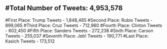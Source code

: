 #Total Number of Tweets: 4,953,578 
---
#First Place: Trump Tweets - 1,848,485
#Second Place: Rubio Tweets - 899,065
#Third Place: Cruz Tweets - 712,980
#Fourth Place: Clinton Tweets - 602,450
#Fifth Place: Sanders Tweets - 272,238
#Sixth Place: Carson Tweets - 255,037
#Seventh Place: Jeb! Tweets - 190,771
#Last Place: Kasich Tweets - 173,512
